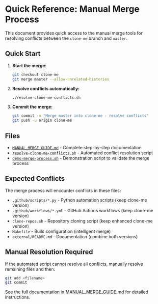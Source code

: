 # Quick Reference: Manual Merge Process

This document provides quick access to the manual merge tools for resolving conflicts between the `clone-me` branch and `master`.

## Quick Start

1. **Start the merge:**
   ```bash
   git checkout clone-me
   git merge master --allow-unrelated-histories
   ```

2. **Resolve conflicts automatically:**
   ```bash
   ./resolve-clone-me-conflicts.sh
   ```

3. **Commit the merge:**
   ```bash
   git commit -m "Merge master into clone-me - resolve conflicts"
   git push -u origin clone-me
   ```

## Files

- [`MANUAL_MERGE_GUIDE.md`](MANUAL_MERGE_GUIDE.md) - Complete step-by-step documentation
- [`resolve-clone-me-conflicts.sh`](resolve-clone-me-conflicts.sh) - Automated conflict resolution script
- [`demo-merge-process.sh`](demo-merge-process.sh) - Demonstration script to validate the merge process

## Expected Conflicts

The merge process will encounter conflicts in these files:
- `.github/scripts/*.py` - Python automation scripts (keep clone-me version)
- `.github/workflows/*.yml` - GitHub Actions workflows (keep clone-me version)  
- `clone-repos.sh` - Repository cloning script (keep enhanced clone-me version)
- `Makefile` - Build configuration (intelligent merge)
- `external/README.md` - Documentation (combine both versions)

## Manual Resolution Required

If the automated script cannot resolve all conflicts, manually resolve remaining files and then:

```bash
git add <filename>
git commit
```

See the full documentation in [MANUAL_MERGE_GUIDE.md](MANUAL_MERGE_GUIDE.md) for detailed instructions.